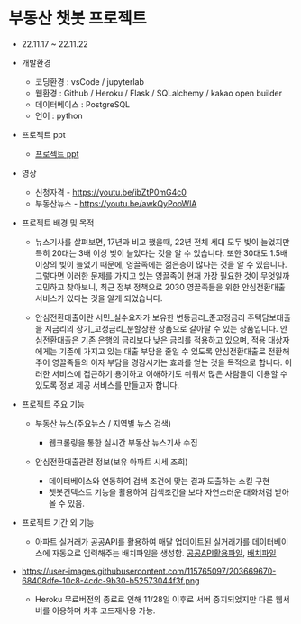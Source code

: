 # 부동산 챗봇 프로젝트
- 22.11.17 ~ 22.11.22
- 개발환경
    - 코딩환경 : vsCode / jupyterlab 
    - 웹환경 : Github / Heroku / Flask / SQLalchemy / kakao open builder 
    - 데이터베이스 : PostgreSQL
    - 언어 : python
- 프로젝트 ppt
    - [프로젝트 ppt](%EB%B6%80%EB%8F%99%EC%82%B0_%EC%B1%97%EB%B4%87_%ED%94%84%EB%A1%9C%EC%A0%9D%ED%8A%B8_%ED%94%84%EB%A1%9C%ED%86%A0%ED%83%80%EC%9E%85.pdf)
- 영상
    - 신청자격 - https://youtu.be/ibZtP0mG4c0
    - 부동산뉴스 - https://youtu.be/awkQyPooWlA

- 프로젝트 배경 및 목적
    - 뉴스기사를 살펴보면, 17년과 비교 했을때, 22년 전체 세대 모두 빚이 늘었지만 특히 20대는 3배 이상 빚이 늘었다는 것을 알 수 있습니다. 또한 30대도 1.5배 이상의 빚이 늘었기 때문에, 영끌족에는 젊은층이 많다는 것을 알 수 있습니다.
    그렇다면 이러한 문제를 가지고 있는 영끌족이 현재 가장 필요한 것이 무엇일까 고민하고 찾아보니, 최근 정부 정책으로 2030 영끌족들을 위한 안심전환대출 서비스가 있다는 것을 알게 되었습니다. 

    - 안심전환대출이란 서민_실수요자가 보유한 변동금리_준고정금리 주택담보대출을 저금리의 장기_고정금리_분할상환 상품으로 갈아탈 수 있는 상품입니다. 안심전환대출은 기존 은행의 금리보다 낮은 금리를 적용하고 있으며, 적용 대상자에게는 기존에 가지고 있는 대출 부담을 줄일 수 있도록 안심전환대출로 전환해주어 영끌족들의 이자 부담을 경감시키는 효과를 얻는 것을 목적으로 합니다.
    이러한 서비스에 접근하기 용이하고 이해하기도 쉬워서 많은 사람들이 이용할 수 있도록 정보 제공 서비스를 만들고자 합니다.

- 프로젝트 주요 기능
    - 부동산 뉴스(주요뉴스 / 지역별 뉴스 검색)
        - 웹크롤링을 통한 실시간 부동산 뉴스기사 수집

    - 안심전환대출관련 정보(보유 아파트 시세 조회)
        - 데이터베이스와 연동하여 검색 조건에 맞는 결과 도출하는 스킬 구현
        - 챗봇컨텍스트 기능을 활용하여 검색조건을 보다 자연스러운 대화처럼 받아올 수 있음.

- 프로젝트 기간 외 기능
    - 아파트 실거래가 공공API를 활용하여 매달 업데이트된 실거래가를 데이터베이스에 자동으로 입력해주는 배치파일을 생성함. [공공API활용파일](data.py), [배치파일](autoCreateDF.bat)

- https://user-images.githubusercontent.com/115765097/203669670-68408dfe-10c8-4cdc-9b30-b52573044f3f.png
    - Heroku 무료버전의 종료로 인해 11/28일 이후로 서버 중지되었지만 다른 웹서버를 이용하며 차후 코드재사용 가능.